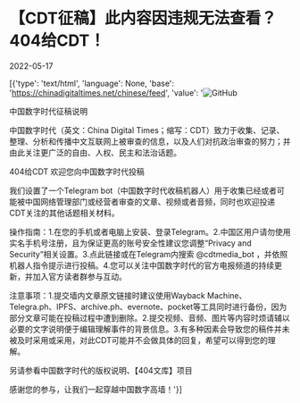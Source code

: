 # 【CDT征稿】此内容因违规无法查看？404给CDT！

2022-05-17

[{'type': 'text/html', 'language': None, 'base': 'https://chinadigitaltimes.net/chinese/feed', 'value': '![GitHub](https://chinadigitaltimes.net/chinese/files/2022/05/404给CDT-QR-code.jpg)

中国数字时代征稿说明



中国数字时代（英文：China Digital Times；缩写：CDT）致力于收集、记录、整理、分析和传播中文互联网上被审查的信息，以及人们对抗政治审查的努力；并由此关注更广泛的自由、人权、民主和法治话题。



404给CDT 欢迎您向中国数字时代投稿

我们设置了一个Telegram bot（中国数字时代收稿机器人）用于收集已经或者可能被中国网络管理部门或经营者审查的文章、视频或者音频，同时也欢迎投递CDT关注的其他话题相关材料。

操作指南：1.在您的手机或者电脑上安装、登录Telegram。2.中国区用户请勿使用实名手机号注册，且为保证更高的账号安全性建议您调整“Privacy and Security”相关设置。3.点此链接或在Telegram内搜索 @cdtmedia_bot ，并依照机器人指令提示进行投稿。4.您可以关注中国数字时代的官方电报频道的持续更新，并加入官方读者群参与互动。

注意事项：1.提交墙内文章原文链接时建议使用Wayback Machine、Telegra.ph、IPFS、archive.ph、evernote、pocket等工具同时进行备份，因为部分文章可能在投稿过程中遭到删除。2.提交视频、音频、图片等内容时烦请辅以必要的文字说明便于编辑理解事件的背景信息。3.有多种因素会导致您的稿件并未被及时采用或采用，对此CDT可能并不会做具体的回复，希望可以得到您的理解。

另请参看中国数字时代的版权说明、【404文库】项目

感谢您的参与，让我们一起穿越中国数字高墙！'}]